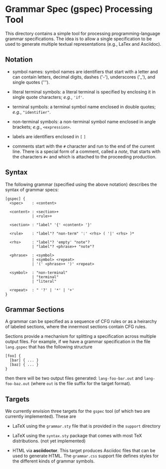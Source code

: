 # Grammar Spec (gspec) Processing Tool

This directory contains a simple tool for processing programming-language
grammar specifications.  The idea is to allow a single specification to
be used to generate multiple textual representations (e.g., LaTex and
Asciidoc).

## Notation

* symbol names: symbol names are identifiers that start with a letter
  and can contain letters, decimal digits, dashes ('-'), underscores ('_'),
  and single quotes (''').

* literal terminal symbols: a literal terminal is specified by enclosing
  it in single quote characters; *e.g.*, `'if'`.

* terminal symbols: a terminal symbol name enclosed in double quotes;
  *e.g.*, `"identifier"`.

* non-terminal symbols: a non-terminal symbol name enclosed in angle brackets;
  *e.g.*, `<expression>`.

* labels are identifiers enclosed in `[` `]`

* comments start with the `#` character and run to the end of the
  current line.  There is a special form of a comment, called a
  *note*, that starts with the characters `#<` and which is attached
  to the proceeding production.

## Syntax

The following grammar (specified using the above notation) describes the
syntax of grammar specs:

```
[gspec] {
  <spec>    : <content>

  <content> : <section>+
            | <rule>+

  <section> : "label" '{' <content> '}'

  <rule>    : "label"? "non-term" ':' <rhs> ( '|' <rhs> )*

  <rhs>     : "label"? 'empty' "note"?
            | "label"? <phrase>+ "note"?

  <phrase>  : <symbol>
            | <symbol> <repeat>
            | '(' <phrase>+ ')' <repeat>

  <symbol>  : "non-terminal"
            | "terminal"
            | "literal"

  <repeat>  : " '?' | '*' | '+'
}
```

## Grammar Sections

A grammar can be specified as a sequence of CFG rules or as
a heirarchy of labeled sections, where the innermost sections
contain CFG rules.

Sections provide a mechanism for splitting a specification across
multiple output files.  For example, if we have a grammar specification
in the file `lang.gspec` that has the following structure

```
[foo] {
  [bar] { ... }
  [baz] { ... }
}
```

then there will be two output files generated: `lang-foo-bar.out` and
`lang-foo-baz.out` (where `out` is the file suffix for the target format).

## Targets

We currently envision three targets for the `gspec` tool (of which two
are currently implemented).  These are

* LaTeX using the `grammar.sty` file that is provided in the `support`
  directory

* LaTeX using the `syntax.sty` package that comes with most
  TeX distributions. (not yet implemented)

* HTML via **asciidoctor**.  This target produces Asciidoc files that
  can be used to generate HTML.  The `grammar.css` support file defines
  styles for the different kinds of grammar symbols.

